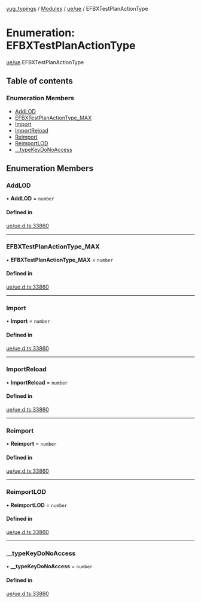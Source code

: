 [yug_typings](../README.md) / [Modules](../modules.md) / [ue/ue](../modules/ue_ue.md) / EFBXTestPlanActionType

# Enumeration: EFBXTestPlanActionType

[ue/ue](../modules/ue_ue.md).EFBXTestPlanActionType

## Table of contents

### Enumeration Members

- [AddLOD](ue_ue.EFBXTestPlanActionType.md#addlod)
- [EFBXTestPlanActionType\_MAX](ue_ue.EFBXTestPlanActionType.md#efbxtestplanactiontype_max)
- [Import](ue_ue.EFBXTestPlanActionType.md#import)
- [ImportReload](ue_ue.EFBXTestPlanActionType.md#importreload)
- [Reimport](ue_ue.EFBXTestPlanActionType.md#reimport)
- [ReimportLOD](ue_ue.EFBXTestPlanActionType.md#reimportlod)
- [\_\_typeKeyDoNoAccess](ue_ue.EFBXTestPlanActionType.md#__typekeydonoaccess)

## Enumeration Members

### AddLOD

• **AddLOD** = `number`

#### Defined in

[ue/ue.d.ts:33860](https://github.com/YugMetaverse/yug_typings/blob/25cad34/ue/ue.d.ts#L33860)

___

### EFBXTestPlanActionType\_MAX

• **EFBXTestPlanActionType\_MAX** = `number`

#### Defined in

[ue/ue.d.ts:33860](https://github.com/YugMetaverse/yug_typings/blob/25cad34/ue/ue.d.ts#L33860)

___

### Import

• **Import** = `number`

#### Defined in

[ue/ue.d.ts:33860](https://github.com/YugMetaverse/yug_typings/blob/25cad34/ue/ue.d.ts#L33860)

___

### ImportReload

• **ImportReload** = `number`

#### Defined in

[ue/ue.d.ts:33860](https://github.com/YugMetaverse/yug_typings/blob/25cad34/ue/ue.d.ts#L33860)

___

### Reimport

• **Reimport** = `number`

#### Defined in

[ue/ue.d.ts:33860](https://github.com/YugMetaverse/yug_typings/blob/25cad34/ue/ue.d.ts#L33860)

___

### ReimportLOD

• **ReimportLOD** = `number`

#### Defined in

[ue/ue.d.ts:33860](https://github.com/YugMetaverse/yug_typings/blob/25cad34/ue/ue.d.ts#L33860)

___

### \_\_typeKeyDoNoAccess

• **\_\_typeKeyDoNoAccess** = `number`

#### Defined in

[ue/ue.d.ts:33860](https://github.com/YugMetaverse/yug_typings/blob/25cad34/ue/ue.d.ts#L33860)
